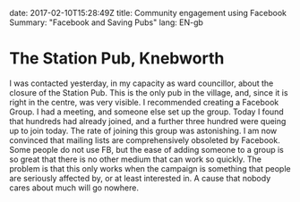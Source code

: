 date: 2017-02-10T15:28:49Z
title: Community engagement using Facebook
Summary: "Facebook and Saving Pubs"
lang: EN-gb


# The Station Pub, Knebworth
I was contacted yesterday, in my capacity as ward councillor, about the closure of the Station Pub.
This is the only pub in the village, and, since it is right in the centre, was very visible.
I recommended creating a Facebook Group. I had a meeting, and someone else set up the group.
Today I found that hundreds had already joined, and a further three hundred were queing up to join today.
The rate of joining this group was astonishing. I am now convinced that mailing lists are comprehensively obsoleted by Facebook.
Some people do not use FB, but the ease of adding someone to a group is so great that there is no other medium that can work so quickly. The problem is that this only works when the campaign is something that people are seriously affected by, or at least interested in. A cause that nobody cares about much will go nowhere.
